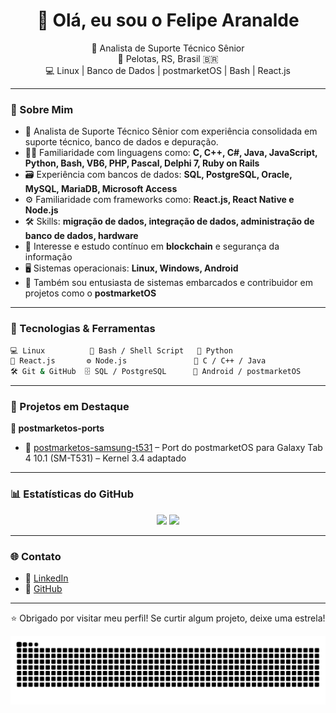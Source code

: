 <h1 align="center">👋 Olá, eu sou o Felipe Aranalde</h1>

<p align="center">
  💼 Analista de Suporte Técnico Sênior<br>
  📍 Pelotas, RS, Brasil 🇧🇷<br>
  💻 Linux | Banco de Dados | postmarketOS | Bash | React.js
</p>

---

### 📌 Sobre Mim

- 💼 Analista de Suporte Técnico Sênior com experiência consolidada em suporte técnico, banco de dados e depuração.
- 👨‍💻 Familiaridade com linguagens como: **C, C++, C#, Java, JavaScript, Python, Bash, VB6, PHP, Pascal, Delphi 7, Ruby on Rails**
- 🗃️ Experiência com bancos de dados: **SQL, PostgreSQL, Oracle, MySQL, MariaDB, Microsoft Access**
- ⚙️ Familiaridade com frameworks como: **React.js, React Native e Node.js**
- 🛠️ Skills: **migração de dados, integração de dados, administração de banco de dados, hardware**
- 🔐 Interesse e estudo contínuo em **blockchain** e segurança da informação
- 🖥️ Sistemas operacionais: **Linux, Windows, Android**
- 📱 Também sou entusiasta de sistemas embarcados e contribuidor em projetos como o **postmarketOS**

---

### 🧠 Tecnologias & Ferramentas

```bash
💻 Linux          🔧 Bash / Shell Script   🐍 Python
🧱 React.js       ⚙️ Node.js               🧠 C / C++ / Java
🛠️ Git & GitHub  🗄️ SQL / PostgreSQL      📱 Android / postmarketOS
```

---

### 📁 Projetos em Destaque

**📁 postmarketos-ports**
 - 🔧 [postmarketos-samsung-t531](https://github.com/Felipeflskater/postmarketos-ports/tree/main/samsung-tab4-t531) – Port do postmarketOS para Galaxy Tab 4 10.1 (SM-T531) – Kernel 3.4 adaptado
  


---

### 📊 Estatísticas do GitHub

<div align="center">
  <img height="150" src="https://github-readme-stats.vercel.app/api?username=Felipeflskater&show_icons=true&theme=radical&count_private=true" />
  <img height="150" src="https://github-readme-stats.vercel.app/api/top-langs/?username=Felipeflskater&layout=compact&theme=radical" />
</div>

---

### 🌐 Contato

- 🔗 [LinkedIn](https://www.linkedin.com/in/felipe-prestes/)
- 🐙 [GitHub](https://github.com/Felipeflskater)

---

<p align="center">⭐ Obrigado por visitar meu perfil! Se curtir algum projeto, deixe uma estrela!</p>


<img src="https://raw.githubusercontent.com/Felipeflskater/Felipeflskater/output/snake.svg" alt="Snake animation" />
